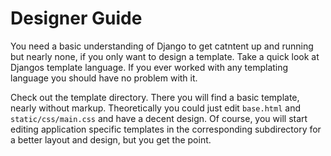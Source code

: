 # Designer Guide
You need a basic understanding of Django to get catntent up and running but nearly
none, if you only want to design a template. Take a quick look at Djangos template
language. If you ever worked with any templating language you should have no
problem with it.

Check out the template directory. There you will find a basic
template, nearly without markup. Theoretically you could just edit `base.html`
and `static/css/main.css` and have a decent design. Of course, you will start
editing application specific templates in the corresponding subdirectory for a
better layout and design, but you get the point.
